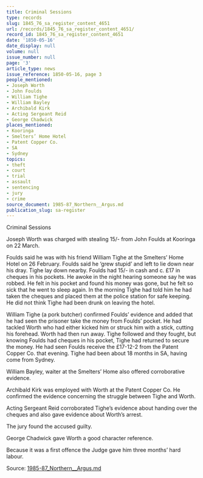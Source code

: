```yaml
---
title: Criminal Sessions
type: records
slug: 1845_76_sa_register_content_4651
url: /records/1845_76_sa_register_content_4651/
record_id: 1845_76_sa_register_content_4651
date: '1850-05-16'
date_display: null
volume: null
issue_number: null
page: '3'
article_type: news
issue_reference: 1850-05-16, page 3
people_mentioned:
- Joseph Worth
- John Foulds
- William Tighe
- William Bayley
- Archibald Kirk
- Acting Sergeant Reid
- George Chadwick
places_mentioned:
- Kooringa
- Smelters’ Home Hotel
- Patent Copper Co.
- SA
- Sydney
topics:
- theft
- court
- trial
- assault
- sentencing
- jury
- crime
source_document: 1985-87_Northern__Argus.md
publication_slug: sa-register
---
```


Criminal Sessions

Joseph Worth was charged with stealing 15/- from John Foulds at Kooringa on 22 March.

Foulds said he was with his friend William Tighe at the Smelters’ Home Hotel on 26 February.  Foulds said he ‘grew stupid’ and left to lie down near his dray.  Tighe lay down nearby.  Foulds had 15/- in cash and c. £17 in cheques in his pockets.  He awoke in the night hearing someone say he was robbed.  He felt in his pocket and found his money was gone, but he felt so sick that he went to sleep again.  In the morning Tighe had told him he had taken the cheques and placed them at the police station for safe keeping.  He did not think Tighe had been drunk on leaving the hotel.

William Tighe (a pork butcher) confirmed Foulds’ evidence and added that he had seen the prisoner take the money from Foulds’ pocket.  He had tackled Worth who had either kicked him or struck him with a stick, cutting his forehead.  Worth had then run away.  Tighe followed and they fought, but knowing Foulds had cheques in his pocket, Tighe had returned to secure the money.  He had seen Foulds receive the £17-12-2 from the Patent Copper Co. that evening.  Tighe had been about 18 months in SA, having come from Sydney.

William Bayley, waiter at the Smelters’ Home also offered corroborative evidence.

Archibald Kirk was employed with Worth at the Patent Copper Co.  He confirmed the evidence concerning the struggle between Tighe and Worth.

Acting Sergeant Reid corroborated Tighe’s evidence about handing over the cheques and also gave evidence about Worth’s arrest.

The jury found the accused guilty.

George Chadwick gave Worth a good character reference.

Because it was a first offence the Judge gave him three months’ hard labour.

Source: [1985-87_Northern__Argus.md](/downloads/markdown/1985-87_Northern__Argus.md)
